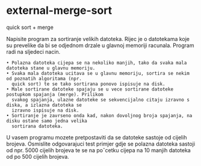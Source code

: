 # external-merge-sort
quick sort + merge

Napisite program za sortiranje velikih datoteka. Rijec je o datotekama koje su prevelike da bi se odjednom
drzale u glavnoj memoriji racunala. Program radi na sljedeci nacin.

    • Polazna datoteka cijepa se na nekoliko manjih, tako da svaka mala datoteka stane u glavnu memoriju.
    • Svaka mala datoteka ucitava se u glavnu memoriju, sortira se nekim od poznatih algoritama (npr.
      quick sort) te se tako sortirana ponovo ispisuje na disk.
    • Male sortirane datoteke spajaju se u vece sortirane datoteke postupkom spajanja (merge). Prilikom
      svakog spajanja, ulazne datoteke se sekvencijalno citaju izravno s diska, a izlazna datoteka se
      izravno ispisuje na disk.
    • Sortiranje je zavrseno onda kad, nakon dovoljnog broja spajanja, na disku ostane samo jedna velika
      sortirana datoteka.
      
U vasem programu mozete pretpostaviti da se datoteke sastoje od cijelih brojeva. Osmislite odgovarajuci
test primjer gdje se polazna datoteka sastoji od npr. 5000 cijelih brojeva te se na poˇcetku cijepa na 10
manjih datoteka od po 500 cijelih brojeva.

